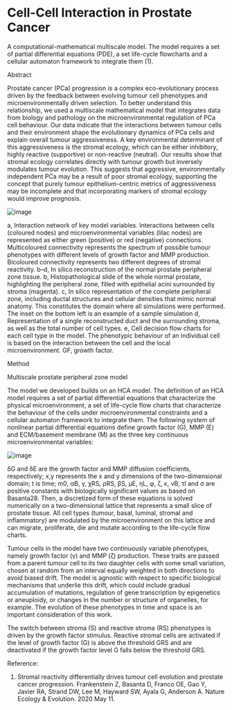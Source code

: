 # Cell-Cell Interaction in Prostate Cancer 

A computational-mathematical multiscale model. The model requires a set of partial differential equations (PDE), a set life-cycle flowcharts and a cellular automaton framework to integrate them (1).


 
Abstract

Prostate cancer (PCa) progression is a complex eco-evolutionary process driven by the feedback between evolving tumour cell phenotypes and microenvironmentally driven selection. To better understand this relationship, we used a multiscale mathematical model that integrates data from biology and pathology on the microenvironmental regulation of PCa cell behaviour. Our data indicate that the interactions between tumour cells and their environment shape the evolutionary dynamics of PCa cells and explain overall tumour aggressiveness. A key environmental determinant of this aggressiveness is the stromal ecology, which can be either inhibitory, highly reactive (supportive) or non-reactive (neutral). Our results show that stromal ecology correlates directly with tumour growth but inversely modulates tumour evolution. This suggests that aggressive, environmentally independent PCa may be a result of poor stromal ecology, supporting the concept that purely tumour epithelium-centric metrics of aggressiveness may be incomplete and that incorporating markers of stromal ecology would improve prognosis.

![image](https://github.com/user-attachments/assets/69476264-6e65-4f3f-ab78-7f506cb9aa87)

a, Interaction network of key model variables. Interactions between cells (coloured nodes) and microenvironmental variables (lilac nodes) are represented as either green (positive) or red (negative) connections. Multicoloured connectivity represents the spectrum of possible tumour phenotypes with different levels of growth factor and MMP production. Bicoloured connectivity represents two different degrees of stromal reactivity. b–d, In silico reconstruction of the normal prostate peripheral zone tissue. b, Histopathological slide of the whole normal prostate, highlighting the peripheral zone, filled with epithelial acini surrounded by stroma (magenta). c, In silico representation of the complete peripheral zone, including ductal structures and cellular densities that mimic normal anatomy. This constitutes the domain where all simulations were performed. The inset on the bottom left is an example of a sample simulation d, Representation of a single reconstructed duct and the surrounding stroma, as well as the total number of cell types. e, Cell decision flow charts for each cell type in the model. The phenotypic behaviour of an individual cell is based on the interaction between the cell and the local microenvironment. GF, growth factor.



Method

Multiscale prostate peripheral zone model

The model we developed builds on an HCA model. The definition of an HCA model requires a set of partial differential equations that characterize the physical microenvironment, a set of life-cycle flow charts that characterize the behaviour of the cells under microenvironmental constraints and a cellular automaton framework to integrate them. The following system of nonlinear partial differential equations define growth factor (G), MMP (E) and ECM/basement membrane (M) as the three key continuous microenvironmental variables:

![image](https://github.com/user-attachments/assets/805849fe-52d9-46f4-b0f7-465b6c5d1e3b)


δG and δE are the growth factor and MMP diffusion coefficients, respectively; x,y represents the x and y dimensions of the two-dimensional domain; t is time; m0, αB, γ, χRS, ρRS, βS, μE, ηL, φ, ζ, κ, νB, τI and σ are positive constants with biologically significant values as based on Basanta28. Then, a discretized form of these equations is solved numerically on a two-dimensional lattice that represents a small slice of prostate tissue. All cell types (tumour, basal, luminal, stromal and inflammatory) are modulated by the microenvironment on this lattice and can migrate, proliferate, die and mutate according to the life-cycle flow charts. 

Tumour cells in the model have two continuously variable phenotypes, namely growth factor (γ) and MMP (ζ) production. These traits are passed from a parent tumour cell to its two daughter cells with some small variation, chosen at random from an interval equally weighted in both directions to avoid biased drift. The model is agnostic with respect to specific biological mechanisms that underlie this drift, which could include gradual accumulation of mutations, regulation of gene transcription by epigenetics or aneuploidy, or changes in the number or structure of organelles, for example. The evolution of these phenotypes in time and space is an important consideration of this work.

The switch between stroma (S) and reactive stroma (RS) phenotypes is driven by the growth factor stimulus. Reactive stromal cells are activated if the level of growth factor (G) is above the threshold GRS and are deactivated if the growth factor level G falls below the threshold GRS.

Reference:
1. Stromal reactivity differentially drives tumour cell evolution and prostate cancer progression. Frankenstein Z, Basanta D, Franco OE, Gao Y, Javier RA, Strand DW, Lee M, Hayward SW, Ayala G, Anderson A. Nature Ecology & Evolution. 2020 May 11.
